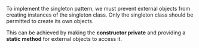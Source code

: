 To implement the singleton pattern, we must prevent external objects from creating instances of the singleton class. Only the singleton class should be permitted to create its own objects.

This can be achieved by making the **constructor private** and providing a **static method** for external objects to access it.